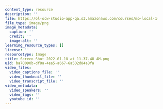 ```yaml
---
content_type: resource
description: ''
file: https://ol-ocw-studio-app-qa.s3.amazonaws.com/courses/mb-local-1-2/screen-shot-2022-01-18-at-113748-am.png
file_type: image/png
image_metadata:
  caption: ''
  credit: ''
  image-alt: ''
learning_resource_types: []
license: ''
resourcetype: Image
title: Screen Shot 2022-01-18 at 11.37.48 AM.png
uid: ba70090b-df8a-4ea5-a667-6a502d84a8fa
video_files:
  video_captions_file: ''
  video_thumbnail_file: ''
  video_transcript_file: ''
video_metadata:
  video_speakers: ''
  video_tags: ''
  youtube_id: ''
---
```

